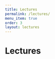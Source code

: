 ```yaml
---
title: Lectures
permalink: /lectures/
menu_item: true
order: 3
layout: lectures
---
```


# Lectures

